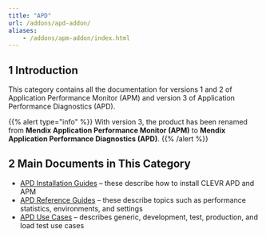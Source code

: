```yaml
---
title: "APD"
url: /addons/apd-addon/
aliases:
    - /addons/apm-addon/index.html
---
```


## 1 Introduction

This category contains all the documentation for versions 1 and 2 of Application Performance Monitor (APM) and version 3 of Application Performance Diagnostics (APD).

{{% alert type="info" %}}
With version 3, the product has been renamed from **Mendix Application Performance Monitor (APM)** to **Mendix Application Performance Diagnostics (APD)**.
{{% /alert %}}

## 2 Main Documents in This Category

* [APD Installation Guides](ig) – these describe how to install CLEVR APD and APM
* [APD Reference Guides](rg-apd) – these describe topics such as performance statistics, environments, and settings
* [APD Use Cases](uc) – describes generic, development, test, production, and load test use cases
